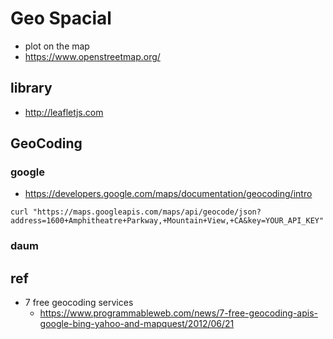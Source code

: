 # Geo Spacial
- plot on the map
- https://www.openstreetmap.org/

## library
- http://leafletjs.com


## GeoCoding
### google
- https://developers.google.com/maps/documentation/geocoding/intro
```
curl "https://maps.googleapis.com/maps/api/geocode/json?address=1600+Amphitheatre+Parkway,+Mountain+View,+CA&key=YOUR_API_KEY"
```

### daum



## ref
- 7 free geocoding services
  * https://www.programmableweb.com/news/7-free-geocoding-apis-google-bing-yahoo-and-mapquest/2012/06/21

